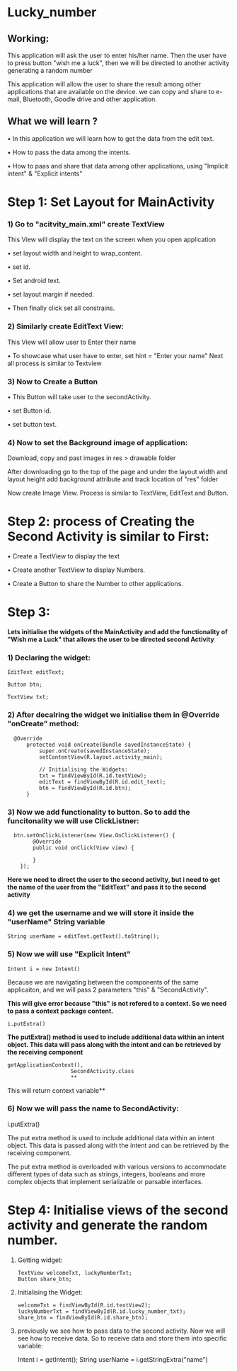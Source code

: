 # Lucky_number

## Working:
This application will ask the user to enter his/her name. Then the user have to press button "wish me a luck", then we will be directed to another activity generating a random number

This application will allow the user to share the result among other applications that are available on the device.
we can copy and share to e-mail, Bluetooth, Goodle drive and other application.

## What we will learn ?
• In this application we will learn how to get the data from the edit text.

• How to pass the data among the intents.

• How to paas and share that data among other applications, using "Implicit intent" & "Explicit intents"

# Step 1: Set Layout for MainActivity

### 1) Go to "acitvity_main.xml" create TextView
This View will display the text on the screen when you open application

• set layout width and height to wrap_content.

• set id.

• Set android text.

• set layout margin if needed.

• Then finally click set all constrains.

### 2) Similarly create EditText View: 
This View will allow user to Enter their name

• To showcase what user have to enter, set hint = "Enter your name"
  Next all process is similar to Textview

### 3) Now to Create a Button

  • This Button will take user to the secondActivity.
  
  • set Button id.
  
  • set button text.

### 4) Now to set the Background image of application:
Download, copy and past images in res > drawable folder

After downloading go to the top of the page and under the layout width and layout height add background attribute and track location of "res" folder

Now create Image View.
Process is similar to TextView, EditText and Button.

# Step 2: process of Creating the Second Activity is similar to First:
• Create a TextView to display the text

• Create another TextView to display Numbers.

• Create a Button to share the Number to other applications.

# Step 3:
**Lets initialise the widgets of the MainActivity and add the functionality of
"Wish me a Luck" that allows the user to be directed second Activity**

### 1) Declaring the widget:

    EditText editText;
      
    Button btn;
      
    TextView txt;

### 2) After decalring the widget we initialise them in @Override "onCreate" method:

      @Override
          protected void onCreate(Bundle savedInstanceState) {
              super.onCreate(savedInstanceState);
              setContentView(R.layout.activity_main);
      
              // Initialising the Widgets:
              txt = findViewById(R.id.textView);
              editText = findViewById(R.id.edit_text);
              btn = findViewById(R.id.btn);
          }
### 3) Now we add functionality to button. So to add the funcitonality we will use ClickListner:
      btn.setOnClickListener(new View.OnClickListener() {
            @Override
            public void onClick(View view) {

            }
        });
**Here we need to direct the user to the second activity, but i need to get the name of the user
from the "EditText" and pass it to the second activity**

### 4) we get the username and we will store it inside the "userName" String variable
    String userName = editText.getText().toString();
### 5) Now we will use "Explicit Intent" 
    Intent i = new Intent()
Because we are navigating between the components of the same applicaiton, and we will pass 2 parameters "this" & "SecondActivity".


**This will give error because "this" is not refered to a context.
So we need to pass a context package content.**


    i.putExtra()


**The putExtra() method is used to include additional data within an intent object.
This data will pass along with the intent and can be retrieved by the receiving component**

    getApplicationContext(),
                        SecondActivity.class
                        **
This will return context variable**


### 6) Now we will pass the name to SecondActivity:
i.putExtra()

The put extra method is used to include additional data within an intent object.
This data is passed along with the intent and can be retrieved by the receiving component.

The put extra method is overloaded with various versions to accommodate different types of data such
as strings, integers, booleans and more complex objects that implement serializable or parsable interfaces.


# Step 4: Initialise views of the second activity and generate the random number.

1) Getting widget:
 
       TextView welcomeTxt, luckyNumberTxt;
       Button share_btn;

3) Initialising the Widget:
   
       welcomeTxt = findViewById(R.id.textView2);
       luckyNumberTxt = findViewById(R.id.lucky_number_txt);
       share_btn = findViewById(R.id.share_btn);

4) previously we see how to pass data to the second activity.
   Now we will see how to receive data. So to receive data and store them into specific variable:

      Intent i = getIntent();
      String userName = i.getStringExtra("name")




















   
